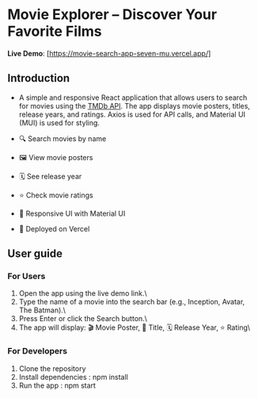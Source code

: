 # Movie Explorer – Discover Your Favorite Films

**Live Demo**: [https://movie-search-app-seven-mu.vercel.app/]

## Introduction

-  A simple and responsive React application that allows users to search for movies using the [TMDb API](https://www.themoviedb.org/). The app displays movie posters, titles, release years, and ratings. Axios is used for API calls, and Material UI (MUI) is used for styling.
  
- 🔍 Search movies by name
- 🖼️ View movie posters
- 🗓️ See release year
- ⭐ Check movie ratings
- 💅 Responsive UI with Material UI
- 🚀 Deployed on Vercel



## User guide

### For Users
1. Open the app using the live demo link.\
2. Type the name of a movie into the search bar (e.g., Inception, Avatar, The Batman).\
3. Press Enter or click the Search button.\
4. The app will display: 🎬 Movie Poster, 📝 Title, 🗓️ Release Year, ⭐ Rating\

### For Developers
1. Clone the repository
2. Install dependencies : npm install
3. Run the app : npm start

   









